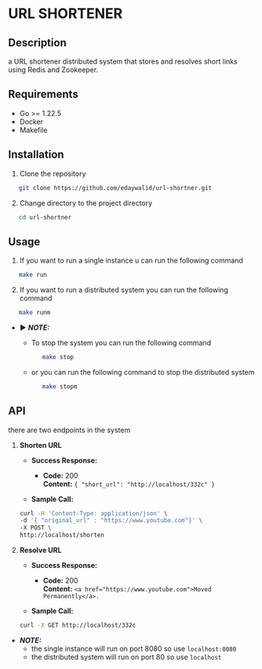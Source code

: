# URL SHORTENER

## Description

a URL shortener distributed system that stores and resolves short links using Redis and Zookeeper.

## Requirements

- Go >= 1.22.5
- Docker
- Makefile

## Installation

1. Clone the repository

```bash
   git clone https://github.com/edaywalid/url-shortner.git
```

2. Change directory to the project directory

```bash
   cd url-shortner
```

## Usage

1. If you want to run a single instance u can run the following command

```bash
   make run
```

2. If you want to run a distributed system you can run the following command

```bash
   make runm
```

- &#9658; **_NOTE:_**

  - To stop the system you can run the following command
    ```bash
       make stop
    ```
  - or you can run the following command to stop the distributed system
    ```bash
       make stopm
    ```

## API

there are two endpoints in the system

1. **Shorten URL**

   - **Success Response:**

     - **Code:** 200 <br />
       **Content:** `{ "short_url": "http://localhost/332c" }`

   - **Sample Call:**

   ```bash
   curl -H 'Content-Type: application/json' \
   -d '{ "original_url" : "https://www.youtube.com"}' \
   -X POST \
   http://localhost/shorten
   ```

2. **Resolve URL**

   - **Success Response:**

     - **Code:** 200 <br />
       **Content:** `<a href="https://www.youtube.com">Moved Permanently</a>.`

   - **Sample Call:**

   ```bash
   curl -X GET http://localhost/332c
   ```

- **_NOTE:_**
  - the single instance will run on port 8080 so use `localhost:8080`
  - the distributed system will run on port 80 so use `localhost`
